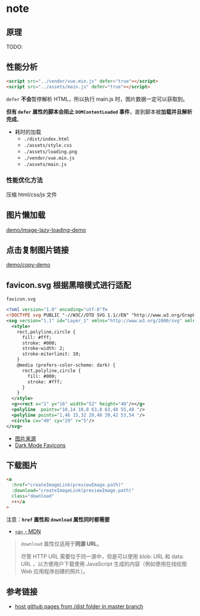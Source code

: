 # note

## 原理

TODO:

## 性能分析

```html
<script src="../vendor/vue.min.js" defer="true"></script>
<script src="../assets/main.js" defer="true"></script>
```

`defer` **不会**暂停解析 HTML，所以执行 main.js 时，图片数据一定可以获取到。

**但有 `defer` 属性的脚本会阻止 `DOMContentLoaded` 事件**，直到脚本被**加载并且解析完成**。

- 耗时的加载
  - `./dist/index.html`
  - `./assets/style.css`
  - `./assets/loading.png`
  - `./vendor/vue.min.js`
  - `./assets/main.js`

### 性能优化方法

压缩 html/css/js 文件

## 图片懒加载

[demo/image-lazy-loading-demo](https://github.com/hehe1111/demo/tree/master/image-lazy-loading-demo)

## 点击复制图片链接

[demo/copy-demo](https://github.com/hehe1111/demo/tree/master/copy-demo)

## favicon.svg 根据黑暗模式进行适配

`favicon.svg`

```xml
<?xml version="1.0" encoding="utf-8"?>
<!DOCTYPE svg PUBLIC "-//W3C//DTD SVG 1.1//EN" "http://www.w3.org/Graphics/SVG/1.1/DTD/svg11.dtd">
<svg version="1.1" id="Layer_1" xmlns="http://www.w3.org/2000/svg" xmlns:xlink="http://www.w3.org/1999/xlink" x="0px" y="0px" width="64px" height="64px" viewBox="0 0 64 64" enable-background="new 0 0 64 64" xml:space="preserve">
  <style>
    rect,polyline,circle {
      fill: #fff;
      stroke: #000;
      stroke-width: 2;
      stroke-miterlimit: 10;
    }
    @media (prefers-color-scheme: dark) {
      rect,polyline,circle {
        fill: #000;
        stroke: #fff;
      }
    }
  </style>
  <g><rect x="1" y="16" width="52" height="40"/></g>
  <polyline  points="10,14 10,8 63,8 63,48 55,48 "/>
  <polyline points="1,46 15,32 29,48 39,42 53,54 "/>
  <circle cx="40" cy="29" r="5"/>
</svg>
```

- [图片来源](https://www.easyicon.net/1182679-picture_multiple_icon.html)
- [Dark Mode Favicons](https://css-tricks.com/dark-mode-favicons/)

## 下载图片

```html
<a
  :href="createImageLink(previewImage.path)"
  :download="createImageLink(previewImage.path)"
  class="download"
  >⬇</a
>
```

注意：**`href` 属性和 `download` 属性同时都需要**

- [`<a>` - MDN](https://developer.mozilla.org/zh-CN/docs/Web/HTML/Element/a)

> `download` 属性仅适用于**同源 URL**。
>
> 尽管 HTTP URL 需要位于同一源中，但是可以使用 blob: URL 和 data: URL ，以方便用户下载使用 JavaScript 生成的内容（例如使用在线绘图 Web 应用程序创建的照片）。

## 参考链接

- [host github pages from /dist folder in master branch](https://stackoverflow.com/a/42501045/14449377)
